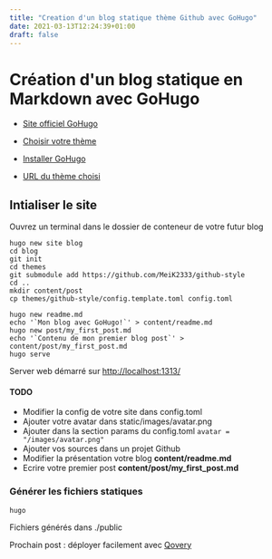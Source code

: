 ```yaml
---
title: "Creation d'un blog statique thème Github avec GoHugo"
date: 2021-03-13T12:24:39+01:00
draft: false
---
```


<!--more-->

# Création d'un blog statique en Markdown avec GoHugo

* [Site officiel GoHugo](https://gohugo.io)
   
* [Choisir votre thème](https://themes.gohugo.io)

* [Installer GoHugo](https://gohugo.io/getting-started/quick-start/)

* [URL du thème choisi](https://github.com/MeiK2333/github-style)

## Intialiser le site

Ouvrez un terminal dans le dossier de conteneur de votre futur blog

```
hugo new site blog
cd blog
git init
cd themes
git submodule add https://github.com/MeiK2333/github-style
cd ..
mkdir content/post
cp themes/github-style/config.template.toml config.toml

hugo new readme.md
echo '`Mon blog avec GoHugo!`' > content/readme.md
hugo new post/my_first_post.md
echo '`Contenu de mon premier blog post`' > content/post/my_first_post.md
hugo serve
```

Server web démarré sur [http://localhost:1313/](http://localhost:1313/)

#### TODO

* Modifier la config de votre site dans config.toml
* Ajouter votre avatar dans static/images/avatar.png
* Ajouter dans la section params du config.toml ``avatar = "/images/avatar.png"``
* Ajouter vos sources dans un projet Github
* Modifier la présentation votre blog **content/readme.md**
* Ecrire votre premier post **content/post/my_first_post.md**

### Générer les fichiers statiques

```
hugo
```

Fichiers générés dans ./public

Prochain post : déployer facilement avec [Qovery](https://www.qovery.com/)
